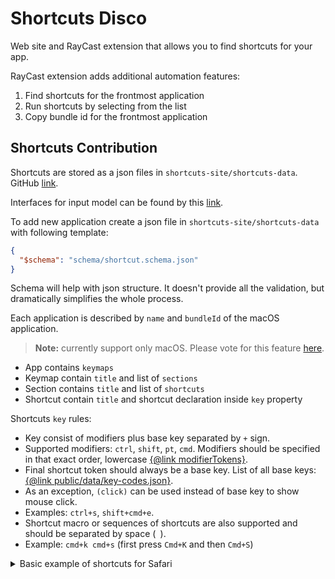 # Shortcuts Disco

Web site and RayCast extension that allows you to find shortcuts for your app.

RayCast extension adds additional automation features:

1. Find shortcuts for the frontmost application
2. Run shortcuts by selecting from the list
3. Copy bundle id for the frontmost application

## Shortcuts Contribution

Shortcuts are stored as a json files in `shortcuts-site/shortcuts-data`.
GitHub [link](https://github.com/solomkinmv/shortcuts-disco/tree/main/shortcuts-site/shortcuts-data).

Interfaces for input model can be found by
this [link](https://github.com/solomkinmv/shortcuts-disco/blob/main/shortcuts-site/src/core/model/input/input-models.ts).

To add new application create a json file in `shortcuts-site/shortcuts-data` with following template:

```json
{
  "$schema": "schema/shortcut.schema.json"
}
```

Schema will help with json structure. It doesn't provide all the validation, but dramatically simplifies the whole
process.

Each application is described by `name` and `bundleId` of the macOS application.

> **Note:** currently support only macOS. Please vote for this feature [here](https://github.com/solomkinmv/shortcuts-disco/issues/2).

* App contains `keymaps`
* Keymap contain `title` and list of `sections` 
* Section contains `title` and list of `shortcuts`
* Shortcut contain `title` and shortcut declaration inside `key` property

Shortcuts `key` rules:
* Key consist of modifiers plus base key separated by `+` sign.
* Supported modifiers: `ctrl`, `shift`, `pt`, `cmd`. Modifiers should be specified in that exact order, lowercase [{@link modifierTokens}](https://github.com/solomkinmv/shortcuts-disco/blob/main/shortcuts-site/src/core/model/internal/modifiers.ts).
* Final shortcut token should always be a base key. List of all base keys: [{@link public/data/key-codes.json}](https://github.com/solomkinmv/shortcuts-disco/blob/main/shortcuts-site/public/data/key-codes.json).
* As an exception, `(click)` can be used instead of base key to show mouse click.
* Examples: `ctrl+s`, `shift+cmd+e`.
* Shortcut macro or sequences of shortcuts are also supported and should be separated by space (` `).
* Example: `cmd+k cmd+s` (first press `Cmd+K` and then `Cmd+S`)

<details>
  <summary>Basic example of shortcuts for Safari</summary>

```json
{
  "$schema": "schema/shortcut.schema.json",
  "bundleId": "com.apple.Safari",
  "name": "Safari",
  "keymaps": [
    {
      "title": "Default",
      "sections": [
        {
          "title": "Bookmarks",
          "shortcuts": [
            {
              "title": "Open Bookmarks Manager",
              "key": "opt+cmd+b"
            }
          ]
        },
        {
          "title": "Current Webpage",
          "shortcuts": [
            {
              "title": "Search the current webpage",
              "key": "cmd+f"
            },
            {
              "title": "Print the current webpage",
              "key": "cmd+p"
            }
          ]
        }
      ]
    }
  ]
}
```
</details>
